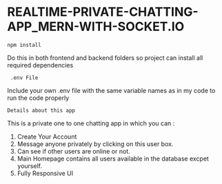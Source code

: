 # REALTIME-PRIVATE-CHATTING-APP_MERN-WITH-SOCKET.IO

`npm install`

Do this in both frontend and backend folders so project can install all required dependencies


` .env File`

Include your own .env file with the same variable names as in my code to run the code properly


`Details about this app` 

This is a private one to one chatting app in which you can :

1) Create Your Account
2) Message anyone privately by clicking on this user box.
3) Can see if other users are online or not.
3) Main Homepage contains all users available in the database excpet yourself.
4) Fully Responsive UI

